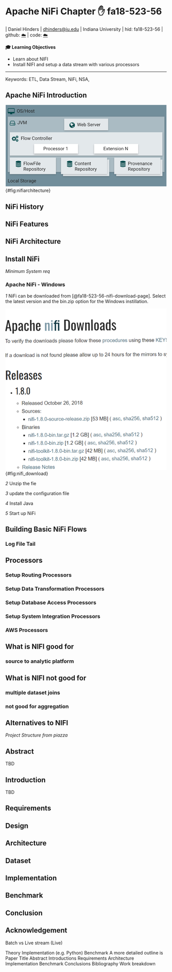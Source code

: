# Apache NiFi Chapter :hand: fa18-523-56

| Daniel Hinders
| dhinders@iu.edu
| Indiana University
| hid: fa18-523-56
| github: [:cloud:](https://github.com/cloudmesh-community/fa18-523-56/blob/master/project-report/report.md)
| code: [:cloud:](https://github.com/cloudmesh-community/fa18-523-56/blob/master/project-code/code)

**:mortar_board: Learning Objectives**

* Learn about NIFI
* Install NIFI and setup a data stream with various processors
---

Keywords: ETL, Data Stream, NiFi, NSA, 


## Apache NiFi Introduction
![NiFi Architecture](images/nifi_architecture.PNG){#fig:nifiarchitecture}

## NiFi History

## NiFi Features

## NiFi Architecture

## Install NiFi

*Minimum System req*

### Apache NiFi - Windows

*1* 
NiFi can be downloaded from [@fa18-523-56-nifi-download-page]. Select the latest version and the bin.zip option for the Windows instillation.

![nifi_download](images/nifi_download.png){#fig:nifi_download}

*2*
Unzip the fie

*3*
update the configuration file

*4*
Install Java 

*5*
Start up NiFi


## Building Basic NiFi Flows

### Log File Tail

### 

## Processors

### Setup Routing Processors

### Setup Data Transformation Processors

### Setup Database Access Processors

### Setup System Integration Processors

### AWS Processors

## What is NIFI good for
### source to analytic platform
### 

## What is NIFI not good for
### multiple dataset joins
### not good for aggregation  


## Alternatives to NIFI




*Project Structure from piazza*

## Abstract

TBD

## Introduction

TBD

## Requirements

## Design 

## Architecture

## Dataset

## Implementation

## Benchmark

## Conclusion

## Acknowledgement




Batch vs Live stream (Live)
 
Theory
Implementation (e.g. Python)
Benchmark
A more detailed outline is
Paper
Title
Abstract
Introductions
Requirements
Architecture
Implementation
Benchmark
Conclusions
Bibliography
Work breakdown


